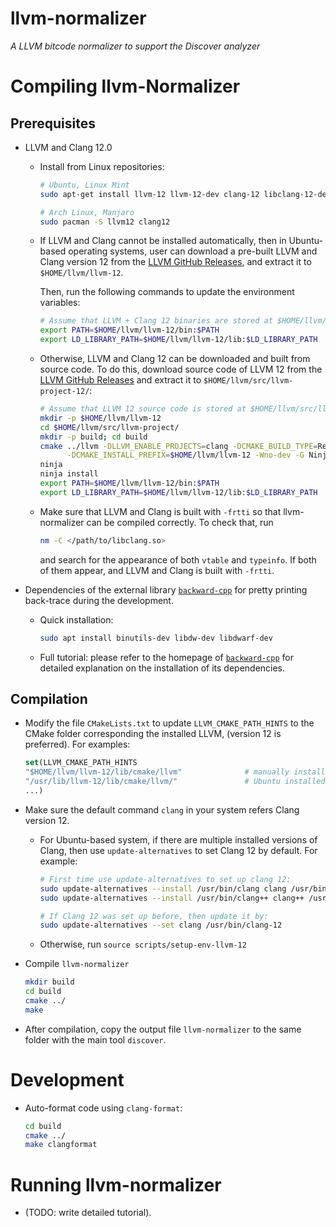 llvm-normalizer
====================
*A LLVM bitcode normalizer to support the Discover analyzer*

# Compiling llvm-Normalizer

## Prerequisites

- LLVM and Clang 12.0

  + Install from Linux repositories:

    ```sh
    # Ubuntu, Linux Mint
    sudo apt-get install llvm-12 llvm-12-dev clang-12 libclang-12-dev

    # Arch Linux, Manjaro
    sudo pacman -S llvm12 clang12
    ```
  + If LLVM and Clang cannot be installed automatically, then in Ubuntu-based
    operating systems, user can download a pre-built LLVM and Clang version 12
    from the [LLVM GitHub Releases](https://github.com/llvm/llvm-project/releases), and extract it to `$HOME/llvm/llvm-12`.

    Then, run the following commands to update the environment variables:

    ``` sh
    # Assume that LLVM + Clang 12 binaries are stored at $HOME/llvm/llvm-12/
    export PATH=$HOME/llvm/llvm-12/bin:$PATH
    export LD_LIBRARY_PATH=$HOME/llvm/llvm-12/lib:$LD_LIBRARY_PATH
    ```

  + Otherwise, LLVM and Clang 12 can be downloaded and built from source code.
    To do this, download source code of LLVM 12 from the [LLVM GitHub
    Releases](https://github.com/llvm/llvm-project/releases) and extract it to `$HOME/llvm/src/llvm-project-12/`:

    ``` sh
    # Assume that LLVM 12 source code is stored at $HOME/llvm/src/llvm-project/
    mkdir -p $HOME/llvm/llvm-12
    cd $HOME/llvm/src/llvm-project/
    mkdir -p build; cd build
    cmake ../llvm -DLLVM_ENABLE_PROJECTS=clang -DCMAKE_BUILD_TYPE=Release \
          -DCMAKE_INSTALL_PREFIX=$HOME/llvm/llvm-12 -Wno-dev -G Ninja
    ninja
    ninja install
    export PATH=$HOME/llvm/llvm-12/bin:$PATH
    export LD_LIBRARY_PATH=$HOME/llvm/llvm-12/lib:$LD_LIBRARY_PATH
    ```

  + Make sure that LLVM and Clang is built with `-frtti` so that llvm-normalizer
    can be compiled correctly. To check that, run

    ```sh
    nm -C </path/to/libclang.so>
    ```

    and search for the appearance of both `vtable` and `typeinfo`. If
    both of them appear, and LLVM and Clang is built with `-frtti`.

- Dependencies of the external library [`backward-cpp`](https://github.com/bombela/backward-cpp) for pretty printing
  back-trace during the development.

  + Quick installation:

    ```sh
    sudo apt install binutils-dev libdw-dev libdwarf-dev

    ```

  + Full tutorial: please refer to the homepage of [`backward-cpp`](https://github.com/bombela/backward-cpp) for
    detailed explanation on the installation of its dependencies.

## Compilation

- Modify the file `CMakeLists.txt` to update `LLVM_CMAKE_PATH_HINTS` to the
  CMake folder corresponding the installed LLVM, (version 12 is preferred).
  For examples:

  ``` cmake
  set(LLVM_CMAKE_PATH_HINTS
  "$HOME/llvm/llvm-12/lib/cmake/llvm"              # manually installed
  "/usr/lib/llvm-12/lib/cmake/llvm/"               # Ubuntu installed
  ...)
  ```

- Make sure the default command `clang` in your system refers Clang version 12.

  + For Ubuntu-based system, if there are multiple installed versions of Clang,
    then use `update-alternatives` to set Clang 12 by default. For example:

    ```sh
    # First time use update-alternatives to set up clang 12:
    sudo update-alternatives --install /usr/bin/clang clang /usr/bin/clang-12 90
    sudo update-alternatives --install /usr/bin/clang++ clang++ /usr/bin/clang++-12 90

    # If Clang 12 was set up before, then update it by:
    sudo update-alternatives --set clang /usr/bin/clang-12
    ```

  + Otherwise, run `source scripts/setup-env-llvm-12`

- Compile `llvm-normalizer`

  ``` sh
  mkdir build
  cd build
  cmake ../
  make
  ```

- After compilation, copy the output file `llvm-normalizer` to the same folder
  with the main tool `discover`.

# Development

- Auto-format code using `clang-format`:

  ```sh
  cd build
  cmake ../
  make clangformat
  ```

# Running llvm-normalizer

- (TODO: write detailed tutorial).
